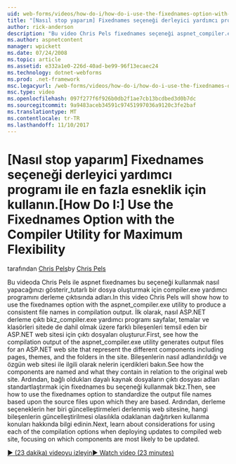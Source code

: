 ```yaml
---
uid: web-forms/videos/how-do-i/how-do-i-use-the-fixednames-option-with-the-compiler-utility-for-maximum-flexibility
title: "[Nasıl stop yaparım] Fixednames seçeneği derleyici yardımcı programı ile en fazla esneklik için kullanın. | Microsoft Docs"
author: rick-anderson
description: "Bu video Chris Pels fixednames seçeneği aspnet_compiler.exe yardımcı programı ile derleme ou tutarlı dosya adlarında üretmek için nasıl kullanılacağını gösterir..."
ms.author: aspnetcontent
manager: wpickett
ms.date: 07/24/2008
ms.topic: article
ms.assetid: e332a1e0-226d-40ad-be99-96f13ecaec24
ms.technology: dotnet-webforms
ms.prod: .net-framework
msc.legacyurl: /web-forms/videos/how-do-i/how-do-i-use-the-fixednames-option-with-the-compiler-utility-for-maximum-flexibility
msc.type: video
ms.openlocfilehash: 097f277f6f926b0db2f1ae7cb13bcdbed3d0b7dc
ms.sourcegitcommit: 9a9483aceb34591c97451997036a9120c3fe2baf
ms.translationtype: MT
ms.contentlocale: tr-TR
ms.lasthandoff: 11/10/2017
---
```

<a name="how-do-i-use-the-fixednames-option-with-the-compiler-utility-for-maximum-flexibility"></a><span data-ttu-id="2eb46-103">[Nasıl stop yaparım] Fixednames seçeneği derleyici yardımcı programı ile en fazla esneklik için kullanın.</span><span class="sxs-lookup"><span data-stu-id="2eb46-103">[How Do I:] Use the Fixednames Option with the Compiler Utility for Maximum Flexibility</span></span>
====================
<span data-ttu-id="2eb46-104">tarafından [Chris Pels](https://twitter.com/chrispels)</span><span class="sxs-lookup"><span data-stu-id="2eb46-104">by [Chris Pels](https://twitter.com/chrispels)</span></span>

<span data-ttu-id="2eb46-105">Bu videoda Chris Pels ile aspnet fixednames bu seçeneği kullanmak nasıl yapacağınızı gösterir\_tutarlı bir dosya oluşturmak için compiler.exe yardımcı programını derleme çıktısında adları.</span><span class="sxs-lookup"><span data-stu-id="2eb46-105">In this video Chris Pels will show how to use the fixednames option with the aspnet\_compiler.exe utility to produce a consistent file names in compilation output.</span></span> <span data-ttu-id="2eb46-106">İlk olarak, nasıl ASP.NET derleme çıktı bkz\_compiler.exe yardımcı programı sayfalar, temalar ve klasörleri sitede de dahil olmak üzere farklı bileşenleri temsil eden bir ASP.NET web sitesi için çıktı dosyaları oluşturur.</span><span class="sxs-lookup"><span data-stu-id="2eb46-106">First, see how the compilation output of the aspnet\_compiler.exe utility generates output files for an ASP.NET web site that represent the different components including pages, themes, and the folders in the site.</span></span> <span data-ttu-id="2eb46-107">Bileşenlerin nasıl adlandırıldığı ve özgün web sitesi ile ilgili olarak nelerin içerdikleri bakın.</span><span class="sxs-lookup"><span data-stu-id="2eb46-107">See how the components are named and what they contain in relation to the original web site.</span></span> <span data-ttu-id="2eb46-108">Ardından, bağlı oldukları dayalı kaynak dosyaların çıktı dosyası adları standartlaştırmak için fixednames bu seçeneği kullanmak bkz.</span><span class="sxs-lookup"><span data-stu-id="2eb46-108">Then, see how to use the fixednames option to standardize the output file names based upon the source files upon which they are based.</span></span> <span data-ttu-id="2eb46-109">Ardından, derleme seçeneklerin her biri güncelleştirmeleri derlenmiş web sitesine, hangi bileşenlerin güncelleştirilmesi olasılıkla odaklanan dağıtırken kullanma konuları hakkında bilgi edinin.</span><span class="sxs-lookup"><span data-stu-id="2eb46-109">Next, learn about considerations for using each of the compilation options when deploying updates to compiled web site, focusing on which components are most likely to be updated.</span></span>

[<span data-ttu-id="2eb46-110">&#9654; (23 dakika) videoyu izleyin</span><span class="sxs-lookup"><span data-stu-id="2eb46-110">&#9654; Watch video (23 minutes)</span></span>](https://channel9.msdn.com/Blogs/ASP-NET-Site-Videos/how-do-i-use-the-fixednames-option-with-the-compiler-utility-for-maximum-flexibility)
